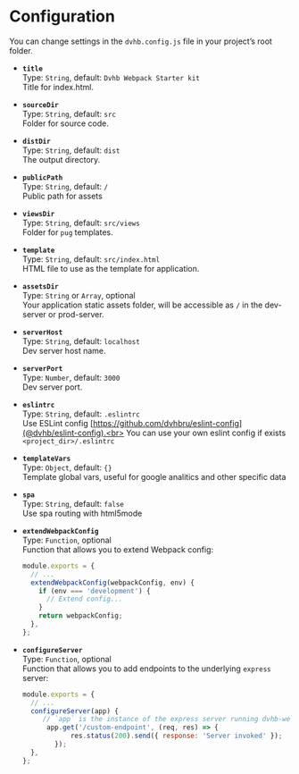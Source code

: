 # Configuration

You can change settings in the `dvhb.config.js` file in your project’s root folder.

* **`title`**<br>
  Type: `String`, default: `Dvhb Webpack Starter kit`<br>
  Title for index.html.

* **`sourceDir`**<br>
  Type: `String`, default: `src`<br>
  Folder for source code.

* **`distDir`**<br>
  Type: `String`, default: `dist`<br>
  The output directory.

* **`publicPath`**<br>
  Type: `String`, default: `/`<br>
  Public path for assets

* **`viewsDir`**<br>
  Type: `String`, default: `src/views`<br>
  Folder for `pug` templates.

* **`template`**<br>
  Type: `String`, default: `src/index.html`<br>
  HTML file to use as the template for application.

* **`assetsDir`**<br>
  Type: `String` or `Array`, optional<br>
  Your application static assets folder, will be accessible as `/` in the dev-server or prod-server.

* **`serverHost`**<br>
  Type: `String`, default: `localhost`<br>
  Dev server host name.

* **`serverPort`**<br>
  Type: `Number`, default: `3000`<br>
  Dev server port.

* **`eslintrc`**<br>
  Type: `String`, default: `.eslintrc`<br>
  Use ESLint config [https://github.com/dvhbru/eslint-config](@dvhb/eslint-config).<br>
  You can use your own eslint config if exists `<project_dir>/.eslintrc`

* **`templateVars`**<br>
  Type: `Object`, default: `{}`<br>
  Template global vars, useful for google analitics and other specific data

* **`spa`**<br>
  Type: `String`, default: `false`<br>
  Use spa routing with html5mode

* **`extendWebpackConfig`**<br>
  Type: `Function`, optional<br>
  Function that allows you to extend Webpack config:

  ```javascript
  module.exports = {
    // ...
    extendWebpackConfig(webpackConfig, env) {
      if (env === 'development') {
        // Extend config...
      }
      return webpackConfig;
    },
  };
  ```

* **`configureServer`**<br>
  Type: `Function`, optional<br>
  Function that allows you to add endpoints to the underlying `express` server:

  ```javascript
  module.exports = {
    // ...
    configureServer(app) {
       // `app` is the instance of the express server running dvhb-webpack
    	app.get('/custom-endpoint', (req, res) => {
			  res.status(200).send({ response: 'Server invoked' });
		  });
    },
  };
  ```
